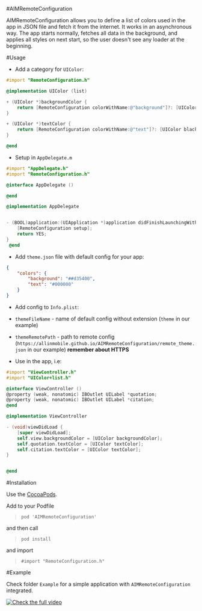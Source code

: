 #AIMRemoteConfiguration

AIMRemoteConfiguration allows you to define a list of colors used in the app in JSON file and fetch it from the internet. It works in an asynchronous way. The app starts normally, fetches all data in the background, and applies all styles on next start, so the user doesn't see any loader at the beginning.

#Usage

- Add a category for `UIColor`:
```objective-c
#import "RemoteConfiguration.h"

@implementation UIColor (list)

+ (UIColor *)backgroundColor {
    return [RemoteConfiguration colorWithName:@"background"]?: [UIColor whiteColor];
}

+ (UIColor *)textColor {
    return [RemoteConfiguration colorWithName:@"text"]?: [UIColor blackColor];
}

@end
```
- Setup in `AppDelegate.m`
```objective-c
#import "AppDelegate.h"
#import "RemoteConfiguration.h"

@interface AppDelegate ()

@end

@implementation AppDelegate


- (BOOL)application:(UIApplication *)application didFinishLaunchingWithOptions:(NSDictionary *)launchOptions {
    [RemoteConfiguration setup];
    return YES;
}
 @end
```
- Add `theme.json` file with default config for your app:

```json
{
    "colors": {
        "background": "##d35400",
        "text": "#000000"
    }
}
```
- Add config to `Info.plist`:
 - `themeFileName` - name of default config without extension (`theme` in our example)
 - `themeRemotePath` - path to remote config (`https://allinmobile.github.io/AIMRemoteConfiguration/remote_theme.json` in our example) **remember about HTTPS**
 
- Use in the app, i.e:
 
```objective-c
#import "ViewController.h"
#import "UIColor+list.h"

@interface ViewController ()
@property (weak, nonatomic) IBOutlet UILabel *quotation;
@property (weak, nonatomic) IBOutlet UILabel *citation;
@end

@implementation ViewController

- (void)viewDidLoad {
    [super viewDidLoad];
    self.view.backgroundColor = [UIColor backgroundColor];
    self.quotation.textColor = [UIColor textColor];
    self.citation.textColor = [UIColor textColor];
}


@end
```

#Installation

Use the [CocoaPods](http://github.com/CocoaPods/CocoaPods).

Add to your Podfile
>`pod 'AIMRemoteConfiguration'`

and then call

>`pod install`

and import 

>`#import "RemoteConfiguration.h"`

#Example

Check folder `Example` for a simple application with `AIMRemoteConfiguration` integrated.

[![Check the full video](https://allinmobile.github.io/AIMRemoteConfiguration/dune.gif)](https://www.youtube.com/watch?v=77aM3vn4BvQ)


